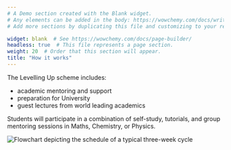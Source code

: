 ```yaml
---
# A Demo section created with the Blank widget.
# Any elements can be added in the body: https://wowchemy.com/docs/writing-markdown-latex/
# Add more sections by duplicating this file and customizing to your requirements.

widget: blank  # See https://wowchemy.com/docs/page-builder/
headless: true  # This file represents a page section.
weight: 20  # Order that this section will appear.
title: "How it works"
---
```


The Levelling Up scheme includes:

- academic mentoring and support
- preparation for University
- guest lectures from world leading academics

Students will participate in a combination of self-study, tutorials, and group mentoring sessions in Maths, Chemistry, or Physics.

![Flowchart depicting the schedule of a typical three-week cycle](/home/intro_files/flowchart.png)